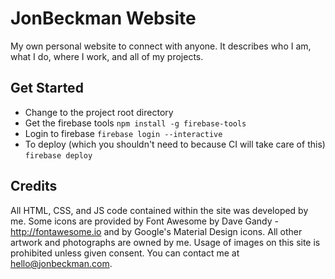 # JonBeckman Website

My own personal website to  connect with anyone. It describes who I am, what I do, where I work, and all of my projects.

## Get Started
* Change to the project root directory
* Get the firebase tools
    `npm install -g firebase-tools`
* Login to firebase
    `firebase login --interactive`
* To deploy (which you shouldn't need to because CI will take care of this)
    `firebase deploy`

## Credits

All HTML, CSS, and JS code contained within the site was developed by me. Some icons are provided by Font Awesome by 
Dave Gandy - http://fontawesome.io and by Google's Material Design icons. All other artwork and photographs are owned 
by me. Usage of images on this site is prohibited unless given consent. You can contact me at 
hello@jonbeckman.com.
